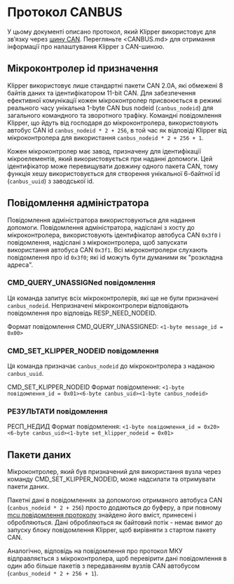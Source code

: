 # Протокол CANBUS

У цьому документі описано протокол, який Klipper використовує для зв’язку через [шину CAN](https://en.wikipedia.org/wiki/CAN_bus). Перегляньте <CANBUS.md> для отримання інформації про налаштування Klipper з CAN-шиною.

## Мікроконтролер id призначення

Klipper використовує лише стандартні пакети CAN 2.0A, які обмежені 8 байтів даних та ідентифікатором 11-bit CAN. Для забезпечення ефективної комунікації кожен мікроконтролер присвоюється в режимі реального часу унікальна 1-byte CAN bus nodeid (`canbus_nodeid`) для загального командного та зворотного трафіку. Командні повідомлення Klipper, що йдуть від господаря до мікроконтролера, використовують автобус CAN id `canbus_nodeid * 2 + 256`, в той час як відповіді Klipper від мікроконтролера для використання `canbus_nodeid * 2 + 256 + 1`.

Кожен мікроконтролер має завод, призначену для ідентифікації мікроелементів, який використовується при наданні допомоги. Цей ідентифікатор може перевищувати довжину одного пакета CAN, тому функція хешу використовується для створення унікальної 6-байтної id (`canbus_uuid`) з заводської id.

## Повідомлення адміністратора

Повідомлення адміністратора використовуються для надання допомоги. Повідомлення адміністратора, надіслані з хосту до мікроконтролера, використовують ідентифікатор автобуса CAN `0x3f0` і повідомлення, надіслані з мікроконтролера, щоб запускати використання автобуса CAN `0x3f1`. Всі мікроконтролери слухають повідомлення про id `0x3f0`; які id можуть бути думаними як "розкладна адреса".

### CMD_QUERY_UNASSIGNed повідомлення

Ця команда запитує всіх мікроконтролерів, які ще не були призначені `canbus_nodeid`. Непризначені мікроконтролери відповідають повідомлення про відповідь RESP_NEED_NODEID.

Формат повідомлення CMD_QUERY_UNASSIGNED: `<1-byte message_id = 0x00>`

### CMD_SET_KLIPPER_NODEID повідомлення

Ця команда призначає `canbus_nodeid` до мікроконтролера з наданою `canbus_uuid`.

CMD_SET_KLIPPER_NODEID Формат повідомлення: `<1-byte повідомлення_id = 0x01><6-byte canbus_uid><1-byte canbus_nodeid>`

### РЕЗУЛЬТАТИ повідомлення

РЕСП_НЕДИД Формат повідомлення: `<1-byte повідомлення_id = 0x20><6-byte canbus_uid><1-byte set_klipper_nodeid = 0x01>`

## Пакети даних

Мікроконтролер, який був призначений для використання вузла через команду CMD_SET_KLIPPER_NODEID, може надсилати та отримувати пакети даних.

Пакетні дані в повідомленнях за допомогою отриманого автобуса CAN (`canbus_nodeid * 2 + 256`) просто додаються до буферу, а при повному [mcu повідомлення протоколу](Protocol.md) знайдено його вміст, принесені і обробляються. Дані обробляються як байтовий потік - немає вимог до запуску блоку повідомлення Klipper, щоб вирівняти з стартом пакету CAN.

Аналогічно, відповідь на повідомлення про протокол МКУ відправляється з мікроконтролера, щоб перевірити дані повідомлення в один або більше пакетів з передаванням вузлів CAN автобусом (`canbus_nodeid * 2 + 256 + 1`).
